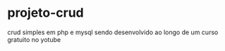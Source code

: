 # projeto-crud
 crud simples em php e mysql sendo desenvolvido ao longo de um curso gratuito no yotube
